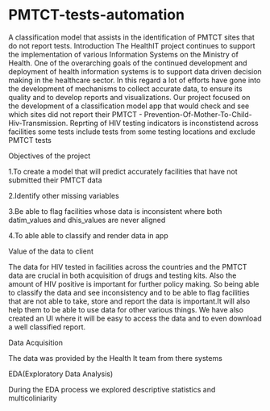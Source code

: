 # PMTCT-tests-automation
A classification model that assists in the identification of PMTCT sites that do not report tests.
Introduction
The HealthIT project continues to support the implementation of various Information Systems on the Ministry of Health. One of the overarching goals of the continued development and deployment of health information systems is to support data driven decision making in the healthcare sector. In this regard a lot of efforts have gone into the development of mechanisms to collect accurate data, to ensure its quality and to develop reports and visualizations. 
Our project focused on the development of a classification model app that would check and see which sites did not report their  PMTCT - Prevention-Of-Mother-To-Child-Hiv-Transmission. Reprting of HIV testing indicators is inconstistend across facilities some tests include tests from some testing locations and exclude PMTCT tests 

Objectives of the project

1.To create a model that will predict accurately facilities that have not submitted their PMTCT data

2.Identify other missing variables 

3.Be able to flag facilities whose data is inconsistent where both datim_values and dhis_values are never aligned 

4.To able able to classify and render data in app 

Value of the data to client 

The data for HIV tested in facilities across the countries and the PMTCT data are crucial in both acquisition of drugs and testing kits. Also the amount of HIV positive is important for further policy making. So being able to classify the data and see inconsistency and to be able to flag facilities that are not able to take, store and report the data is important.It will also help them to be able to use data for other various things. We have also created an UI where it will be easy to access the data and to even download a well classified report.

Data Acquisition

The data was provided by the Health It team from there systems

EDA(Exploratory Data Analysis)

During the EDA process we explored descriptive statistics and multicoliniarity
